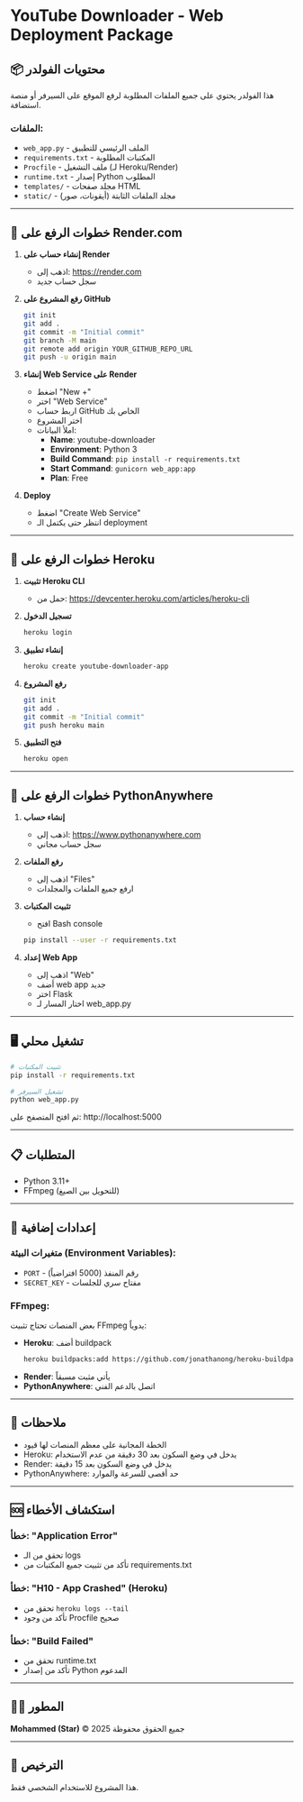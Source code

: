 # YouTube Downloader - Web Deployment Package

## 📦 محتويات الفولدر

هذا الفولدر يحتوي على جميع الملفات المطلوبة لرفع الموقع على السيرفر أو منصة استضافة.

### الملفات:
- `web_app.py` - الملف الرئيسي للتطبيق
- `requirements.txt` - المكتبات المطلوبة
- `Procfile` - ملف التشغيل (لـ Heroku/Render)
- `runtime.txt` - إصدار Python المطلوب
- `templates/` - مجلد صفحات HTML
- `static/` - مجلد الملفات الثابتة (أيقونات، صور)

---

## 🚀 خطوات الرفع على Render.com

1. **إنشاء حساب على Render**
   - اذهب إلى: https://render.com
   - سجل حساب جديد

2. **رفع المشروع على GitHub**
   ```bash
   git init
   git add .
   git commit -m "Initial commit"
   git branch -M main
   git remote add origin YOUR_GITHUB_REPO_URL
   git push -u origin main
   ```

3. **إنشاء Web Service على Render**
   - اضغط "New +"
   - اختر "Web Service"
   - اربط حساب GitHub الخاص بك
   - اختر المشروع
   - املأ البيانات:
     - **Name**: youtube-downloader
     - **Environment**: Python 3
     - **Build Command**: `pip install -r requirements.txt`
     - **Start Command**: `gunicorn web_app:app`
     - **Plan**: Free

4. **Deploy**
   - اضغط "Create Web Service"
   - انتظر حتى يكتمل الـ deployment

---

## 🚀 خطوات الرفع على Heroku

1. **تثبيت Heroku CLI**
   - حمل من: https://devcenter.heroku.com/articles/heroku-cli

2. **تسجيل الدخول**
   ```bash
   heroku login
   ```

3. **إنشاء تطبيق**
   ```bash
   heroku create youtube-downloader-app
   ```

4. **رفع المشروع**
   ```bash
   git init
   git add .
   git commit -m "Initial commit"
   git push heroku main
   ```

5. **فتح التطبيق**
   ```bash
   heroku open
   ```

---

## 🚀 خطوات الرفع على PythonAnywhere

1. **إنشاء حساب**
   - اذهب إلى: https://www.pythonanywhere.com
   - سجل حساب مجاني

2. **رفع الملفات**
   - اذهب إلى "Files"
   - ارفع جميع الملفات والمجلدات

3. **تثبيت المكتبات**
   - افتح Bash console
   ```bash
   pip install --user -r requirements.txt
   ```

4. **إعداد Web App**
   - اذهب إلى "Web"
   - أضف web app جديد
   - اختر Flask
   - اختار المسار لـ web_app.py

---

## 🖥️ تشغيل محلي

```bash
# تثبيت المكتبات
pip install -r requirements.txt

# تشغيل السيرفر
python web_app.py
```

ثم افتح المتصفح على: http://localhost:5000

---

## 📋 المتطلبات

- Python 3.11+
- FFmpeg (للتحويل بين الصيغ)

---

## 🔧 إعدادات إضافية

### متغيرات البيئة (Environment Variables):
- `PORT` - رقم المنفذ (5000 افتراضياً)
- `SECRET_KEY` - مفتاح سري للجلسات

### FFmpeg:
بعض المنصات تحتاج تثبيت FFmpeg يدوياً:
- **Heroku**: أضف buildpack
  ```bash
  heroku buildpacks:add https://github.com/jonathanong/heroku-buildpack-ffmpeg-latest.git
  ```
- **Render**: يأتي مثبت مسبقاً
- **PythonAnywhere**: اتصل بالدعم الفني

---

## 📝 ملاحظات

- الخطة المجانية على معظم المنصات لها قيود
- Heroku: يدخل في وضع السكون بعد 30 دقيقة من عدم الاستخدام
- Render: يدخل في وضع السكون بعد 15 دقيقة
- PythonAnywhere: حد أقصى للسرعة والموارد

---

## 🆘 استكشاف الأخطاء

### خطأ: "Application Error"
- تحقق من الـ logs
- تأكد من تثبيت جميع المكتبات من requirements.txt

### خطأ: "H10 - App Crashed" (Heroku)
- تحقق من `heroku logs --tail`
- تأكد من وجود Procfile صحيح

### خطأ: "Build Failed"
- تحقق من runtime.txt
- تأكد من إصدار Python المدعوم

---

## 👨‍💻 المطور

**Mohammed (Star)**
© 2025 جميع الحقوق محفوظة

---

## 📄 الترخيص

هذا المشروع للاستخدام الشخصي فقط.

